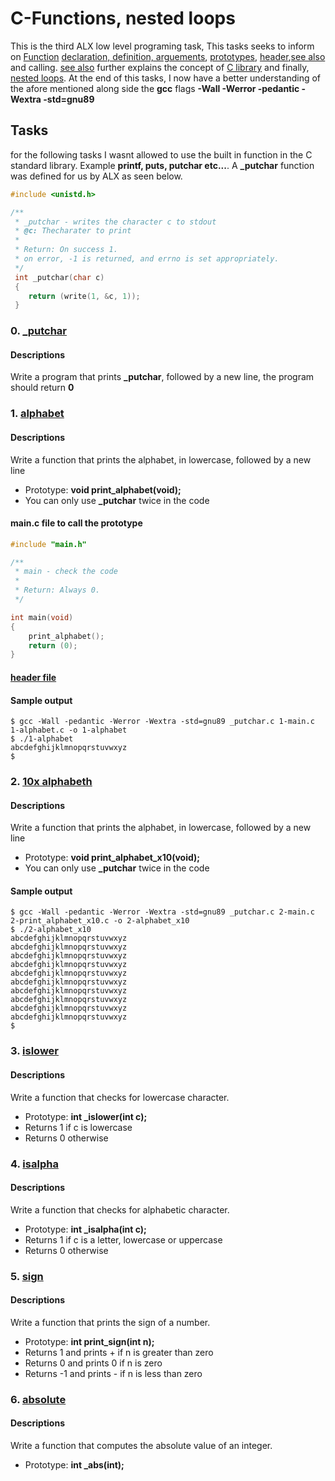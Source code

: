 # C-Functions, nested loops

This is the third ALX low level programing task, This tasks seeks to inform on [Function](https://www.geeksforgeeks.org/functions-in-c/) [declaration, definition, arguements](https://www.tutorialspoint.com/cprogramming/c_functions.htm), [prototypes](https://www.geeksforgeeks.org/what-is-the-purpose-of-a-function-prototype/), [header](https://www.tutorialspoint.com/cprogramming/c_header_files.htm),[see also](https://www.geeksforgeeks.org/header-files-in-c-cpp-and-its-uses/)  and  calling. [see also](https://www.youtube.com/watch?v=qMlnFwYdqIw) further explains the concept of [C library](https://www.geeksforgeeks.org/c-library-functions/) and finally, [nested loops](https://www.youtube.com/watch?v=Z3iGeQ1gIss). At the end of this tasks, I now have a better understanding of the afore mentioned along side the **gcc** flags **-Wall -Werror -pedantic -Wextra -std=gnu89**

## Tasks
for the following tasks I wasnt allowed to use the built in function in the C standard library. Example **printf, puts, putchar etc...**. A **_putchar** function was defined for us by ALX as seen below.
```C
#include <unistd.h>

/**
 * _putchar - writes the character c to stdout
 * @c: Thecharater to print
 *
 * Return: On success 1.
 * on error, -1 is returned, and errno is set appropriately.
 */
 int _putchar(char c)
 {
 	return (write(1, &c, 1));
 }
```

### 0. [_putchar](https://github.com/Sanctus-Peter/alx-low_level_programming/blob/main/0x02-functions_nested_loops/0-putchar.c)
#### Descriptions
Write a program that prints **_putchar**, followed by a new line, the program should return **0**

### 1. [alphabet](https://github.com/Sanctus-Peter/alx-low_level_programming/blob/main/0x02-functions_nested_loops/1-alphabet.c)
#### Descriptions
Write a function that prints the alphabet, in lowercase, followed by a new line
- Prototype: **void print_alphabet(void);**
- You can only use **_putchar** twice in the code
#### main.c file to call the prototype
```C
#include "main.h"

/**
 * main - check the code
 *
 * Return: Always 0.
 */

int main(void)
{
    print_alphabet();
    return (0);
}
```
#### [header file](https://github.com/Sanctus-Peter/alx-low_level_programming/blob/main/0x02-functions_nested_loops/main.h)

#### Sample output
```
$ gcc -Wall -pedantic -Werror -Wextra -std=gnu89 _putchar.c 1-main.c 1-alphabet.c -o 1-alphabet
$ ./1-alphabet
abcdefghijklmnopqrstuvwxyz
$
```

### 2. [10x alphabeth](https://github.com/Sanctus-Peter/alx-low_level_programming/blob/main/0x02-functions_nested_loops/2-print_alphabet_x10.c)
#### Descriptions
Write a function that prints the alphabet, in lowercase, followed by a new line
- Prototype: **void print_alphabet_x10(void);**
- You can only use **_putchar** twice in the code
#### Sample output
```
$ gcc -Wall -pedantic -Werror -Wextra -std=gnu89 _putchar.c 2-main.c 2-print_alphabet_x10.c -o 2-alphabet_x10
$ ./2-alphabet_x10
abcdefghijklmnopqrstuvwxyz
abcdefghijklmnopqrstuvwxyz
abcdefghijklmnopqrstuvwxyz
abcdefghijklmnopqrstuvwxyz
abcdefghijklmnopqrstuvwxyz
abcdefghijklmnopqrstuvwxyz
abcdefghijklmnopqrstuvwxyz
abcdefghijklmnopqrstuvwxyz
abcdefghijklmnopqrstuvwxyz
abcdefghijklmnopqrstuvwxyz
$ 
```

### 3. [islower](https://github.com/Sanctus-Peter/alx-low_level_programming/blob/main/0x02-functions_nested_loops/3-islower.c)
#### Descriptions
Write a function that checks for lowercase character.
- Prototype: **int _islower(int c);**
- Returns 1 if c is lowercase
- Returns 0 otherwise

### 4. [isalpha](https://github.com/Sanctus-Peter/alx-low_level_programming/blob/main/0x02-functions_nested_loops/4-isalpha.c)
#### Descriptions
Write a function that checks for alphabetic character.
- Prototype: **int _isalpha(int c);**
- Returns 1 if c is a letter, lowercase or uppercase
- Returns 0 otherwise

### 5. [sign](https://github.com/Sanctus-Peter/alx-low_level_programming/blob/main/0x02-functions_nested_loops/5-sign.c)
#### Descriptions
Write a function that prints the sign of a number.
- Prototype: **int print_sign(int n);**
- Returns 1 and prints + if n is greater than zero
- Returns 0 and prints 0 if n is zero
- Returns -1 and prints - if n is less than zero

### 6. [absolute](https://github.com/Sanctus-Peter/alx-low_level_programming/blob/main/0x02-functions_nested_loops/6-abs.c)
#### Descriptions
Write a function that computes the absolute value of an integer.
- Prototype: **int _abs(int);**
